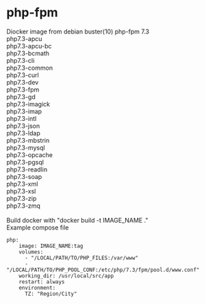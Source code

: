# php-fpm
Diocker image from debian buster(10) php-fpm 7.3<br>
php7.3-apcu<br>
php7.3-apcu-bc<br>
php7.3-bcmath<br>
php7.3-cli<br>
php7.3-common<br>
php7.3-curl<br>
php7.3-dev<br>
php7.3-fpm<br>
php7.3-gd<br>
php7.3-imagick<br>
php7.3-imap<br>
php7.3-intl<br>
php7.3-json<br>
php7.3-ldap<br>
php7.3-mbstrin<br>
php7.3-mysql<br>
php7.3-opcache<br>
php7.3-pgsql<br>
php7.3-readlin<br>
php7.3-soap<br>
php7.3-xml<br>
php7.3-xsl<br>
php7.3-zip<br>
php7.3-zmq<br>
<br>
Build docker with "docker build -t IMAGE_NAME ."<br>
Example compose file<br>
```
php:
    image: IMAGE_NAME:tag
    volumes:
      - "/LOCAL/PATH/TO/PHP_FILES:/var/www"
      - "/LOCAL/PATH/TO/PHP_POOL_CONF:/etc/php/7.3/fpm/pool.d/www.conf"
    working_dir: /usr/local/src/app
    restart: always
    environment:
      TZ: "Region/City"
```
